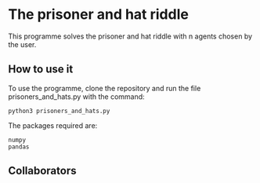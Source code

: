# The prisoner and hat riddle

This programme solves the prisoner and hat riddle with n agents chosen by the user.

## How to use it

To use the programme, clone the repository and run the file prisoners_and_hats.py with the command:
```
python3 prisoners_and_hats.py
```
The packages required are:
```
numpy
pandas
```
## Collaborators

